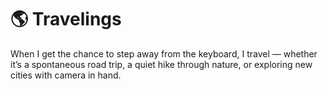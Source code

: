 # 🌎 Travelings

When I get the chance to step away from the keyboard, I travel — whether it’s a spontaneous road trip, a quiet hike through nature, or exploring new cities with camera in hand.